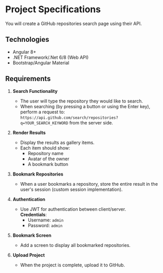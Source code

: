 # Project Specifications

You will create a GitHub repositories search page using their API.

## Technologies
- Angular 8+
- .NET Framework/.Net 6/8 (Web API)
- Bootstrap/Angular Material

## Requirements
1. **Search Functionality**  
   - The user will type the repository they would like to search.  
   - When searching (by pressing a button or using the Enter key), perform a request to:  
     `https://api.github.com/search/repositories?q=YOUR_SEARCH_KEYWORD` from the server side.

2. **Render Results**  
   - Display the results as gallery items.  
   - Each item should show:
     - Repository name
     - Avatar of the owner
     - A bookmark button

3. **Bookmark Repositories**  
   - When a user bookmarks a repository, store the entire result in the user's session (custom session implementation).

4. **Authentication**  
   - Use JWT for authentication between client/server.  
     **Credentials**:  
     - Username: `admin`  
     - Password: `admin`

5. **Bookmark Screen**  
   - Add a screen to display all bookmarked repositories.

6. **Upload Project**  
   - When the project is complete, upload it to GitHub.

